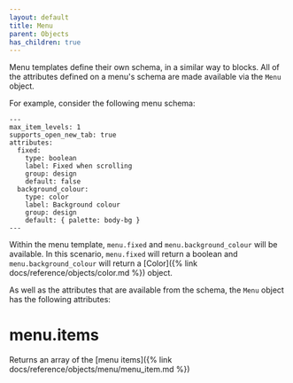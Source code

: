 ```yaml
---
layout: default
title: Menu
parent: Objects
has_children: true
---
```


Menu templates define their own schema, in a similar way to blocks. All of the attributes defined on a menu's schema are made available via the `Menu` object.

For example, consider the following menu schema:

```
---
max_item_levels: 1
supports_open_new_tab: true
attributes:
  fixed:
    type: boolean
    label: Fixed when scrolling
    group: design
    default: false
  background_colour:
    type: color
    label: Background colour
    group: design
    default: { palette: body-bg }
---
```

Within the menu template, `menu.fixed` and `menu.background_colour` will be available. In this scenario, `menu.fixed` will return a boolean and `menu.background_colour` will return a [Color]({% link docs/reference/objects/color.md %}) object.

As well as the attributes that are available from the schema, the `Menu` object has the following attributes:

# menu.items

Returns an array of the [menu items]({% link docs/reference/objects/menu/menu_item.md %})
